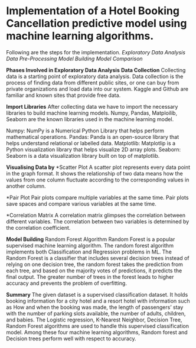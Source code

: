 # Implementation of a Hotel Booking Cancellation predictive model using machine learning algorithms.

Following are the steps for the implementation.
*Exploratory Data Analysis*
*Data Pre-Processing*
*Model Building*
*Model Comparison*

**Phases Involved in Exploratory Data Analysis**
**Data Collection**
Collecting data is a starting point of exploratory data analysis. Data collection is the process of finding data from different public sites, or one can buy from private organizations and load data into our system. Kaggle and Github are familiar and known sites that provide free data.

**Import Libraries**
After collecting data we have to import the necessary libraries to build machine learning models. Numpy, Pandas, Matploilib, Seaborn are the known libraries used in the machine learning model.

Numpy: NumPy is a Numerical Python Library that helps perform mathematical operations.
Pandas: Panda is an open-source library that helps understand relational or labelled data.
Matplotlib: Matplotlip is a Python visualization library that helps visualize 2D array plots.
Seaborn: Seaborn is a data visualization library built on top of matplotlib.

**Visualising Data by**
*Scatter Plot
A scatter plot represents every data point in the graph format. It shows the relationship of two data means how the values from one column fluctuate according to the corresponding values in another column.

*Pair Plot
Pair plots compare multiple variables at the same time. Pair plots save spaces and compare various variables at the same time.

*Correlation Matrix
A correlation matrix glimpses the correlation between different variables. The correlation between two variables is determined by the correlation coefficient.

**Model Building**
Random Forest Algorithm
Random Forest is a popular supervised machine learning algorithm. The random forest algorithm implements both Classification and Regression problems in ML. The Random Forest is a classifier that includes several decision trees instead of relying on one decision tree, the random forest takes the prediction from each tree, and based on the majority votes of predictions, it predicts the final output. The greater number of trees in the forest leads to higher accuracy and prevents the problem of overfitting.

**Summary**
The given dataset is a supervised classification dataset. It holds booking information for a city hotel and a resort hotel with information such as How and when the booking was made, the length of passengers’ stay with the number of parking slots available, the number of adults, children, and babies. The Logistic regression, K-Nearest Neighbor, Decision Tree, Random Forest algorithms are used to handle this supervised classification model. Among these four machine learning algorithms, Random forest and Decision trees perform well with respect to accuracy.
